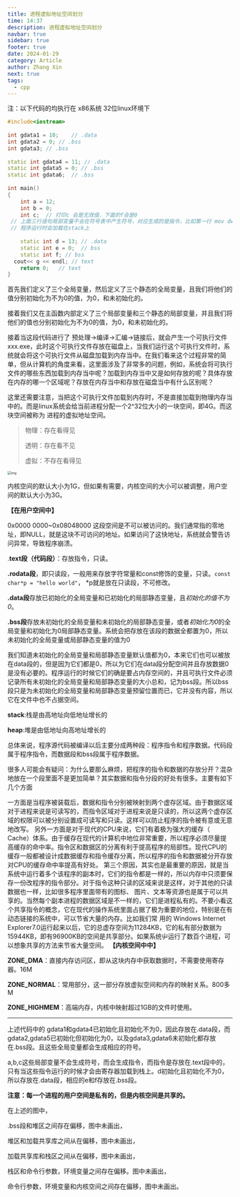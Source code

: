 ```yaml
---
title: 进程虚拟地址空间划分
time: 14:37
description: 进程虚拟地址空间划分
navbar: true
sidebar: true
footer: true
date: 2024-01-29
category: Article
author: Zhang Xin
next: true
tags:
  - cpp
---
```

 注：以下代码的均执行在 x86系统 32位linux环境下

```cpp
#include<iostream>
 
int gdata1 = 10;	// .data
int gdata2 = 0;	// .bss
int gdata3;	// .bss
 
static int gdata4 = 11;	// .data
static int gdata5 = 0; // .bss
static int gdata6;	// .bss
 
int main()
{
	int a = 12;
	int b = 0;
	int c;	// 打印c 会是无效值，下面的f会是0
 // 上面三行语句局部变量不会在符号表中产生符号，对应生成的是指令，比如第一行 mov dword ptr[a], 0ch, 所以这三行在.text 中
 // 程序运行时会加载在stack上
  
	static int d = 13; // .data
	static int e = 0;  // bss
	static int f; // bss
  cout<< g << endl;	// text
	return 0;	// text
}
```

首先我们定义了三个全局变量，然后定义了三个静态的全局变量，且我们将他们的值分别初始化为不为0的值，为0，和未初始化的。

接着我们又在主函数内部定义了三个局部变量和三个静态的局部变量，并且我们将他们的值也分别初始化为不为0的值，为0，和未初始化的。

接着当这段代码进行了 预处理->编译->汇编->链接后，就会产生一个可执行文件 xxx.exe，此时这个可执行文件存放在磁盘上，当我们运行这个可执行文件时，系统就会将这个可执行文件从磁盘加载到内存当中。在我们看来这个过程非常的简单，但从计算机的角度来看，这里面涉及了非常多的问题，例如，系统会将可执行文件的哪些东西加载到内存当中呢？加载到内存当中又是如何存放的呢？具体存放在内存的哪一个区域呢？存放在内存当中和存放在磁盘当中有什么区别呢？

这里还需要注意，当把这个可执行文件加载到内存时，不是直接加载到物理内存当中的。而是linux系统会给当前进程分配一个2^32位大小的一块空间，即4G。而这块空间被称为 进程的虚拟地址空间。

> 物理：存在看得见
>
> 透明：存在看不见
>
> 虚拟：不存在看得见
>


<img src="https://img-blog.csdnimg.cn/20200309223529272.png?x-oss-process=image/watermark,type_ZmFuZ3poZW5naGVpdGk,shadow_10,text_aHR0cHM6Ly9ibG9nLmNzZG4ubmV0L1RoaW5QaWthY2h1,size_16,color_FFFFFF,t_70" alt="img" style="zoom:50%;" />

 内核空间的默认大小为1G，但如果有需要，内核空间的大小可以被调整，用户空间的默认大小为3G。

**【在用户空间中】**

0x0000 0000~0x08048000 这段空间是不可以被访问的。我们通常指的零地址，即NULL，就是这块不可访问的地址。如果访问了这快地址，系统就会警告访问异常，导致程序崩溃。

.**text段（代码段）**：存放指令，只读。

**.rodata段**，即只读段，一般用来存放字符常量和const修饰的变量，只读。``const char*p = "hello world"``， *p就是放在只读段，不可修改。

**.data段**存放已初始化的全局变量和已初始化的局部静态变量，且*初始化的值不为0*。

**.bss段**存放未初始化的全局变量和未初始化的局部静态变量，或者*初始化为0*的全局变量和初始化为0局部静态变量。系统会把存放在该段的数据全都置为0，所以未初始化的全局变量或局部静态变量的值为0

我们知道未初始化的全局变量和局部静态变量默认值都为0，本来它们也可以被放在data段的，但是因为它们都是0，所以为它们在data段分配空间并且存放数据0是没有必要的。程序运行的时候它们的确是要占内存空间的，并且可执行文件必须记录所有未初始化的全局变量和局部静态变量的大小总和，记为bss段。所以bss段只是为未初始化的全局变量和局部静态变量预留位置而已，它并没有内容，所以它在文件中也不占据空间。

**stack**:栈是由高地址向低地址增长的

**heap**:堆是由低地址向高地址增长的

总体来说，程序源代码被编译以后主要分成两种段：程序指令和程序数据。代码段属于程序指令，而数据段和bss段属于程序数据。

很多人可能会有疑问：为什么要那么麻烦，把程序的指令和数据的存放分开？混杂地放在一个段里面不是更加简单？其实数据和指令分段的好处有很多。主要有如下几个方面

一方面是当程序被装载后，数据和指令分别被映射到两个虚存区域。由于数据区域对于进程来说是可读写的，而指令区域对于进程来说是只读的，所以这两个虚存区域的权限可以被分别设置成可读写和只读。这样可以防止程序的指令被有意或无意地改写。
另外一方面是对于现代的CPU来说，它们有着极为强大的缓存（ Cache）体系。由于缓存在现代的计算机中地位非常重要，所以程序必须尽量提高缓存的命中率。指令区和数据区的分离有利于提高程序的局部性。现代CPU的缓存一般都被设计成数据缓存和指令缓存分离，所以程序的指令和数据被分开存放对CPU的缓存命中率提高有好处。
第三个原因，其实也是最重要的原因，就是当系统中运行着多个该程序的副本时，它们的指令都是一样的，所以内存中只须要保存一份改程序的指令部分。对于指令这种只读的区域来说是这样，对于其他的只读数据也一样，比如很多程序里面带有的图标、
图片、文本等资源也是属于可以共享的。当然每个副本进程的数据区域是不一样的，它们是进程私有的。不要小看这个共享指令的概念，它在现代的操作系统里面占据了极为重要的地位，特别是在有动态链接的系统中，可以节省大量的内存。比如我们常
用的 Windows Internet Explorer7.0运行起来以后，它的总虚存空间为11284KB，它的私有部分数据为15944KB，即有96900KB的空间是共享部分。如果系统屮运行了数百个进程，可以想象共享的方法来节省大量空间。
**【内核空间中中】**

**ZONE_DMA**：直接内存访问区，即从这块内存中获取数据时，不需要使用寄存器。16M

**ZONE_NORMAL**：常用部分，这一部分存放虚拟空间和内存的映射关系。800多M

**ZONE_HIGHMEM**：高端内存，内核中映射超过1GB的文件时使用。

------

上述代码中的 gdata1和gdata4已初始化且初始化不为0，因此存放在.data段，而gdata2,gdata5已初始化但初始化为0，以及gdata3,gdata6未初始化都存放在.bss段。且这些全局变量都会生成相应的符号。

a,b,c这些局部变量不会生成符号，而会生成指令，而指令是存放在.text段中的，只有当这些指令运行的时候才会由寄存器加载到栈上。d初始化且初始化不为0，所以存放在.data段，相应的e和f存放在.bss段。

**注意：每一个进程的用户空间是私有的，但是内核空间是共享的。**

在上述的图中，

.bss段和堆区之间存在偏移，图中未画出，

堆区和加载共享库之间从在偏移，图中未画出，

加载共享库和栈区之间从在偏移，图中未画出，

栈区和命令行参数，环境变量之间存在偏移。图中未画出，

命令行参数，环境变量和内核空间之间存在偏移，图中未画出。